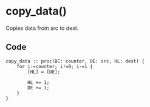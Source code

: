 # copy_data()
Copies data from src to dest.
## Code
```
copy_data :: proc(BC: counter, DE: src, HL: dest) {
	for i:=counter; i!=0; i-=1 {
		[HL] = [DE];
		
		HL += 1;
		DE += 1;
	}
}
```